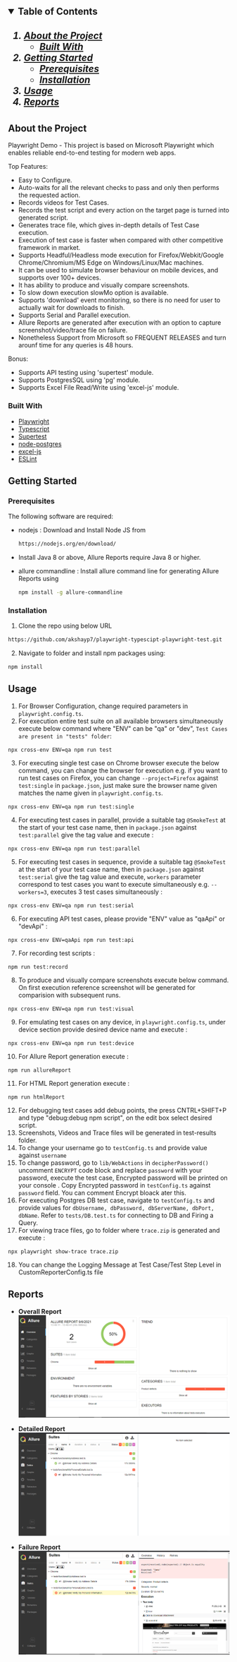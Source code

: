 <!-- TABLE OF CONTENTS -->
<h2>
    <details open="open">
        <summary class="normal">Table of Contents</summary>
        <h5>
          <ol>
            <li>
              <a href="#about-the-project">About the Project</a>
              <ul>
                <li><a href="#built-with">Built With</a>
              </ul>
            </li>
            <li>
              <a href="#getting-started">Getting Started</a>
              <ul>
                <li><a href="#prerequisites">Prerequisites</a>
                <li><a href="#installation">Installation</a>
              </ul>
            </li>
            <li><a href="#usage">Usage</a></li>
            <li><a href="#reports">Reports</a></li>
          </ol>
        </h5>    
    </details>
</h2>

<!-- ABOUT THE PROJECT -->

## About the Project

Playwright Demo - This project is based on Microsoft Playwright which enables reliable end-to-end testing for modern web apps.

Top Features:

- Easy to Configure.
- Auto-waits for all the relevant checks to pass and only then performs the requested action.
- Records videos for Test Cases.
- Records the test script and every action on the target page is turned into generated script.
- Generates trace file, which gives in-depth details of Test Case execution.
- Execution of test case is faster when compared with other competitive framework in market.
- Supports Headful/Headless mode execution for Firefox/Webkit/Google Chrome/Chromium/MS Edge on Windows/Linux/Mac machines.
- It can be used to simulate browser behaviour on mobile devices, and supports over 100+ devices.
- It has ability to produce and visually compare screenshots.
- To slow down execution slowMo option is available.
- Supports 'download' event monitoring, so there is no need for user to actually wait for downloads to finish.
- Supports Serial and Parallel execution.
- Allure Reports are generated after execution with an option to capture screenshot/video/trace file on failure.
- Nonetheless Support from Microsoft so FREQUENT RELEASES and turn arounf time for any queries is 48 hours.

Bonus:

- Supports API testing using 'supertest' module.
- Supports PostgresSQL using 'pg' module.
- Supports Excel File Read/Write using 'excel-js' module.

### Built With

- [Playwright](https://playwright.dev)
- [Typescript](https://www.typescriptlang.org/)
- [Supertest](https://github.com/visionmedia/supertest)
- [node-postgres](https://github.com/brianc/node-postgres)
- [excel-js](https://github.com/exceljs/exceljs)
- [ESLint](https://eslint.org/)

## Getting Started

### Prerequisites

The following software are required:

- nodejs : Download and Install Node JS from
  ```sh
  https://nodejs.org/en/download/
  ```
- Install Java 8 or above, Allure Reports require Java 8 or higher.

- allure commandline : Install allure command line for generating Allure Reports using
  ```sh
  npm install -g allure-commandline
  ```

### Installation

1. Clone the repo using below URL

```sh
https://github.com/akshayp7/playwright-typescipt-playwright-test.git
```

2. Navigate to folder and install npm packages using:

```sh
npm install
```

<!-- USAGE EXAMPLES-->

## Usage

1. For Browser Configuration, change required parameters in `playwright.config.ts`.
2. For execution entire test suite on all available browsers simultaneously execute below command where "ENV" can be "qa" or "dev", `Test Cases are present in "tests" folder`:

```JS
npx cross-env ENV=qa npm run test
```

3. For executing single test case on Chrome browser execute the below command, you can change the browser for execution e.g. if you want to run test cases on Firefox, you can change `--project=Firefox` against `test:single` in `package.json`, just make sure the browser name given matches the name given in `playwright.config.ts`.

```JS
npx cross-env ENV=qa npm run test:single
```

4. For executing test cases in parallel, provide a suitable tag `@SmokeTest` at the start of your test case name, then in `package.json` against `test:parallel` give the tag value and execute :

```JS
npx cross-env ENV=qa npm run test:parallel
```

5. For executing test cases in sequence, provide a suitable tag `@SmokeTest` at the start of your test case name, then in `package.json` against `test:serial` give the tag value and execute, `workers` parameter correspond to test cases you want to execute simultaneously e.g. `--workers=3`, executes 3 test cases simultaneously :

```JS
npx cross-env ENV=qa npm run test:serial
```

6. For executing API test cases, please provide "ENV" value as "qaApi" or "devApi" :

```JS
npx cross-env ENV=qaApi npm run test:api
```

7. For recording test scripts :

```JS
npm run test:record
```

8. To produce and visually compare screenshots execute below command. On first execution reference screenshot will be generated for comparision with subsequent runs.

```JS
npx cross-env ENV=qa npm run test:visual
```

9. For emulating test cases on any device, in `playwright.config.ts`, under device section provide desired device name and execute :

```JS
npx cross-env ENV=qa npm run test:device
```

10. For Allure Report generation execute :

```JS
npm run allureReport
```
11. For HTML Report generation execute :

```JS
npm run htmlReport
```
12. For debugging test cases add debug points, the press CNTRL+SHIFT+P and type "debug:debug npm script", on the edit box select desired script.
13. Screenshots, Videos and Trace files will be generated in test-results folder.
14. To change your username go to `testConfig.ts` and provide value against `username`
15. To change password, go to `lib/WebActions` in `decipherPassword()` uncomment `ENCRYPT` code block and replace `password` with your password, execute the test case, Encrypted password will be printed on your console . Copy Encrypted password in `testConfig.ts` against `password` field. You can comment Encrypt bloack ater this.
16. For executing Postgres DB test case, navigate to `testConfig.ts` and provide values for `dbUsername, dbPassword, dbServerName, dbPort, dbName`. Refer to `tests/DB.test.ts` for connecting to DB and Firing a Query.
17. For viewing trace files, go to folder where `trace.zip` is generated and execute :
```JS
npx playwright show-trace trace.zip
```
18. You can change the Logging Message at Test Case/Test Step Level in CustomReporterConfig.ts file

## Reports

- <b>Overall Report</b>
  ![Overall Report Screenshot][overall-report-screenshot]

- <b>Detailed Report</b>
  ![Detailed Report Screenshot][detailed-report-screenshot]

- <b>Failure Report</b>
  ![Failure Report Screenshot][failure-report-screenshot]

<!-- MARKDOWN LINKS & IMAGES -->

[overall-report-screenshot]: ReadMeImages/OverallReport.PNG
[detailed-report-screenshot]: ReadMeImages/DetailedReport.PNG
[failure-report-screenshot]: ReadMeImages/FailureReport.PNG

